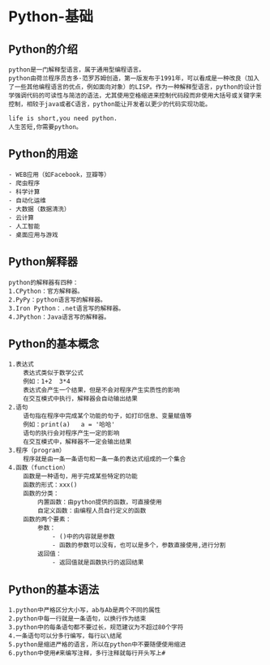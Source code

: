 # Python-基础

## Python的介绍
    python是一门解释型语言，属于通用型编程语言。
	python由荷兰程序员吉多·范罗苏姆创造，第一版发布于1991年，可以看成是一种改良（加入了一些其他编程语言的优点，例如面向对象）的LISP。作为一种解释型语言，python的设计哲学强调代码的可读性与简洁的语法，尤其使用空格缩进来控制代码段而非使用大括号或关键字来控制，相较于java或者C语言，python能让开发者以更少的代码实现功能。
```
life is short,you need python.
人生苦短,你需要python。
```
## Python的用途
	- WEB应用（如Facebook，豆瓣等）
	- 爬虫程序
	- 科学计算
	- 自动化运维
	- 大数据（数据清洗）
	- 云计算
	- 人工智能
	- 桌面应用与游戏 

## Python解释器
	python的解释器有四种：
	1.CPython：官方解释器。
	2.PyPy：python语言写的解释器。
	3.Iron Python：.net语言写的解释器。
	4.JPython：Java语言写的解释器。

## Python的基本概念
	1.表达式
		表达式类似于数学公式
		例如：1+2  3*4
		表达式会产生一个结果，但是不会对程序产生实质性的影响
		在交互模式中执行，解释器会自动输出结果
	2.语句
		语句指在程序中完成某个功能的句子，如打印信息、变量赋值等
		例如：print(a)   a = '哈哈'
		语句的执行会对程序产生一定的影响
		在交互模式中，解释器不一定会输出结果
	3.程序（program）
		程序就是由一条一条语句和一条一条的表达式组成的一个集合
	4.函数（function）
		函数是一种语句，用于完成某些特定的功能
		函数的形式：xxx()
		函数的分类：
			内置函数：由python提供的函数，可直接使用
			自定义函数：由编程人员自行定义的函数
		函数的两个要素：
			参数：
				- ()中的内容就是参数
				- 函数的参数可以没有，也可以是多个，参数直接使用,进行分割
			返回值：
				- 返回值就是函数执行的返回结果

## Python的基本语法
	1.python中严格区分大小写，ab与Ab是两个不同的属性
	2.python中每一行就是一条语句，以换行作为结束
	3.python中的每条语句都不要过长，规范建议为不超过80个字符
	4.一条语句可以分多行编写，每行以\结尾
	5.python是缩进严格的语言，所以在python中不要随便使用缩进
	6.python中使用#来编写注释，多行注释就每行开头写上#
